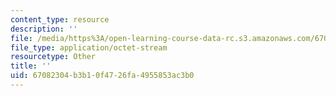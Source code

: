 ```yaml
---
content_type: resource
description: ''
file: /media/https%3A/open-learning-course-data-rc.s3.amazonaws.com/67082304b3b10f4726fa4955853ac3b0_ocw01f05final.pdf
file_type: application/octet-stream
resourcetype: Other
title: ''
uid: 67082304-b3b1-0f47-26fa-4955853ac3b0
---
```

